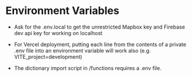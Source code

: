 # Environment Variables

- Ask for the .env.local to get the unrestricted Mapbox key and Firebase dev api key for working on localhost
- For Vercel deployment, putting each line from the contents of a private .env file into an environment variable will work also (e.g. VITE_project=development)

- The dictionary import script in /functions requires a .env file.